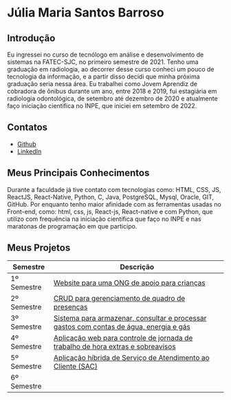 # Júlia Maria Santos Barroso

## Introdução

Eu ingressei no curso de tecnólogo em análise e desenvolvimento de sistemas na FATEC-SJC, no primeiro semestre de 2021. Tenho uma graduação em radiologia, ao decorrer desse curso conheci um pouco de tecnologia da informação, e a partir disso decidi que minha próxima graduação seria nessa área. Eu trabalhei como Jovem Aprendiz de cobradora de ônibus durante um ano, entre 2018 e 2019, fui estagiária em radiologia odontológica, de setembro até dezembro de 2020 e atualmente faço iniciação cientifica no INPE, que iniciei em setembro de 2022.
## Contatos
* [Github](https://github.com/jumajubs)
* [LinkedIn](https://www.linkedin.com/in/j%C3%BAlia-maria-santos-850739188)

## Meus Principais Conhecimentos
Durante a faculdade já tive contato com tecnologias como: HTML, CSS, JS, ReactJS, React-Native, Python, C, Java, PostgreSQL, Mysql, Oracle, GIT, GitHub. Por enquanto tenho maior afinidade com as ferramentas usadas no Front-end, como: html, css, js, React-js,  React-native e com Python, que utilizo com frequência na iniciação cientifica que faço no INPE e nas maratonas de programação em que participo.


## Meus Projetos

| Semestre     | Descrição                                                                             |
| ------------ | ------------------------------------------------------------------------------------- |
| 1º Semestre  | [Website para uma ONG de apoio para crianças](https://github.com/jumajubs/TG_Portfolio_FatecSJC/blob/main/1-semestre/README.md)                                             |
| 2º Semestre  | [CRUD para gerenciamento de quadro de presenças](https://github.com/jumajubs/TG_Portfolio_FatecSJC/tree/main/2-semestre)             |
| 3º Semestre  | [Sistema para armazenar, consultar e processar gastos com contas de água, energia e gás](https://github.com/jumajubs/TG_Portfolio_FatecSJC/tree/main/3-semestre)  |
| 4º Semestre  | [Aplicação web para controle de jornada de trabalho de hora extras e sobreavisos]()       |
| 5º Semestre  | [Aplicação híbrida de Serviço de Atendimento ao Cliente (SAC)]()                           |
| 6º Semestre  |                                                                                       |







